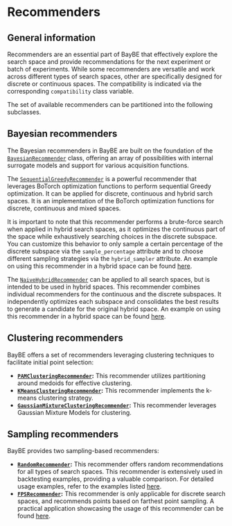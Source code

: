# Recommenders

## General information

Recommenders are an essential part of BayBE that effectively explore the search space and provide recommendations for the next experiment or batch of experiments. While some recommenders are versatile and work across different types of search spaces, other are specifically designed for discrete or continuous spaces. The compatibility is indicated via the corresponding ``compatibility`` class variable.

The set of available recommenders can be partitioned into the following subclasses.

## Bayesian recommenders

The Bayesian recommenders in BayBE are built on the foundation of the [`BayesianRecommender`](baybe.recommenders.bayesian.base.BayesianRecommender) class, offering an array of possibilities with internal surrogate models and support for various acquisition functions.

The [`SequentialGreedyRecommender`](baybe.recommenders.bayesian.sequential_greedy.SequentialGreedyRecommender) is a powerful recommender that leverages BoTorch optimization functions to perform sequential Greedy optimization. It can be applied for discrete, continuous and hybrid sarch spaces. It is an implementation of the BoTorch optimization functions for discrete, continuous and mixed spaces. 

It is important to note that this recommender performs a brute-force search when applied in hybrid search spaces, as it optimizes the continuous part of the space while exhaustively searching choices in the discrete subspace. You can customize this behavior to only sample a certain percentage of the discrete subspace via the ``sample_percentage`` attribute and to choose different sampling strategies via the ``hybrid_sampler`` attribute. An example on using this recommender in a hybrid space can be found [here](./../../examples/Backtesting/hybrid).

The [`NaiveHybridRecommender`](baybe.recommenders.naive.NaiveHybridRecommender) can be applied to all search spaces, but is intended to be used in hybrid spaces. This recommender combines individual recommenders for the continuous and the discrete subspaces. It independently optimizes each subspace and consolidates the best results to generate a candidate for the original hybrid space. An example on using this recommender in a hybrid space can be found [here](./../../examples/Backtesting/hybrid).

## Clustering recommenders

BayBE offers a set of recommenders leveraging clustering techniques to facilitate initial point selection:
* **[`PAMClusteringRecommender`](baybe.recommenders.nonpredictive.clustering.PAMClusteringRecommender):** This recommender utilizes partitioning around medoids for effective clustering.
* **[`KMeansClusteringRecommender`](baybe.recommenders.nonpredictive.clustering.KMeansClusteringRecommender):** This recommender implements the k-means clustering strategy.
* **[`GaussianMixtureClusteringRecommender`](baybe.recommenders.nonpredictive.clustering.GaussianMixtureClusteringRecommender):** This recommender leverages Gaussian Mixture Models for clustering.

## Sampling recommenders

BayBE provides two sampling-based recommenders:

* **[`RandomRecommender`](baybe.recommenders.nonpredictive.sampling.RandomRecommender):** This recommender offers random recommendations for all types of search spaces. This recommender is extensively used in backtesting examples, providing a valuable comparison. For detailed usage examples, refer to the examples listed [here](./../../examples/Backtesting/Backtesting).
* **[`FPSRecommender`](baybe.recommenders.nonpredictive.sampling.FPSRecommender):** This recommender is only applicable for discrete search spaces, and recommends points based on farthest point sampling. A practical application showcasing the usage of this recommender can be found [here](./../../examples/Custom_Surrogates/surrogate_params).